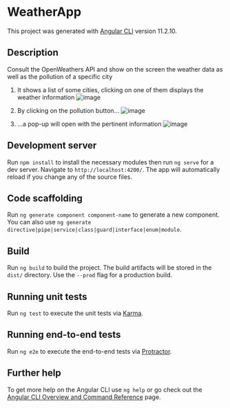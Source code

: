 # WeatherApp

This project was generated with [Angular CLI](https://github.com/angular/angular-cli) version 11.2.10.

## Description

Consult the OpenWeathers API and show on the screen the weather data as well as the pollution of a specific city

1. It shows a list of some cities, clicking on one of them displays the weather information
![image](https://user-images.githubusercontent.com/23372415/116501175-2846b400-a87e-11eb-98e7-9716b7cecbf3.png)

2. By clicking on the pollution button...
![image](https://user-images.githubusercontent.com/23372415/116501186-2e3c9500-a87e-11eb-8d27-dd5f2931afb6.png)

3. ...a pop-up will open with the pertinent information
![image](https://user-images.githubusercontent.com/23372415/116501191-33014900-a87e-11eb-86b4-e4841d092990.png)


## Development server

Run `npm install` to install the necessary modules then run `ng serve` for a dev server. Navigate to `http://localhost:4200/`. The app will automatically reload if you change any of the source files.

## Code scaffolding

Run `ng generate component component-name` to generate a new component. You can also use `ng generate directive|pipe|service|class|guard|interface|enum|module`.

## Build

Run `ng build` to build the project. The build artifacts will be stored in the `dist/` directory. Use the `--prod` flag for a production build.

## Running unit tests

Run `ng test` to execute the unit tests via [Karma](https://karma-runner.github.io).

## Running end-to-end tests

Run `ng e2e` to execute the end-to-end tests via [Protractor](http://www.protractortest.org/).

## Further help

To get more help on the Angular CLI use `ng help` or go check out the [Angular CLI Overview and Command Reference](https://angular.io/cli) page.
